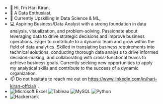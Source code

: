 - 👋 Hi, I’m Hari Kiran,
- 👀 A Data Enthusiast, 
- 🌱 Currently Upskilling in Data Science & ML,  
- 💻 Aspiring Business/Data Analyst with a strong foundation in data analysis, visualization, and problem-solving. Passionate about leveraging data to drive strategic decisions and improve business operations. Eager to contribute to a dynamic team and grow within the field of data analytics. Skilled in translating business requirements into technical solutions, conducting thorough data analysis to drive informed decision-making, and collaborating with cross-functional teams to achieve business goals. Currently seeking new opportunities to apply my analytical skills and contribute to the success of a dynamic organization.
- 📫 Do not hesitate to reach me out on https://www.linkedin.com/in/hari-kiran-offcial/ .
- ![Microsoft Excel](https://img.shields.io/badge/Microsoft_Excel-217346?style=for-the-badge&logo=microsoft-excel&logoColor=white) ![Tableau](https://img.shields.io/badge/tableau-E97627?style=for-the-badge&logo=tableau&logoColor=black) ![MySQL](https://img.shields.io/badge/mysql-%2300f.svg?style=for-the-badge&logo=mysql&logoColor=white) ![Python](https://img.shields.io/badge/python-3670A0?style=for-the-badge&logo=python&logoColor=ffdd54)
- ![Hackerrank](https://img.shields.io/badge/-Hackerrank-2EC866?style=for-the-badge&logo=HackerRank&logoColor=white)
<!---
Hari-Penumudi/Hari-Penumudi is a ✨ special ✨ repository because its `README.md` (this file) appears on your GitHub profile.
You can click the Preview link to take a look at your changes.
--->
